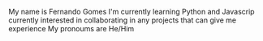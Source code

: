 My name is Fernando Gomes
I'm currently learning Python and Javascrip
currently interested in collaborating in any projects that can give me experience
My pronoums are He/Him


